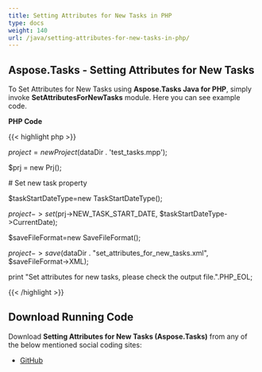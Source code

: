 ```yaml
---
title: Setting Attributes for New Tasks in PHP
type: docs
weight: 140
url: /java/setting-attributes-for-new-tasks-in-php/
---
```


## **Aspose.Tasks - Setting Attributes for New Tasks**
To Set Attributes for New Tasks using **Aspose.Tasks Java for PHP**, simply invoke **SetAttributesForNewTasks** module. Here you can see example code.

**PHP Code**

{{< highlight php >}}



$project = new Project($dataDir . 'test_tasks.mpp');

$prj = new Prj();

\# Set new task property

$taskStartDateType=new TaskStartDateType();

$project->set($prj->NEW_TASK_START_DATE, $taskStartDateType->CurrentDate);

$saveFileFormat=new SaveFileFormat();

$project->save($dataDir . "set_attributes_for_new_tasks.xml", $saveFileFormat->XML);

print "Set attributes for new tasks, please check the output file.".PHP_EOL;

{{< /highlight >}}
## **Download Running Code**
Download **Setting Attributes for New Tasks (Aspose.Tasks)** from any of the below mentioned social coding sites:

- [GitHub](https://github.com/aspose-tasks/Aspose.Tasks-for-Java/blob/master/Plugins/Aspose_Tasks_Java_for_PHP/src/aspose/tasks/WorkingWithProjects/SetAttributesForNewTasks.php)

